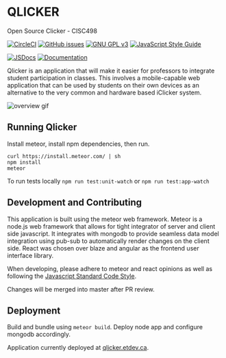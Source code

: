 # QLICKER
Open Source Clicker - CISC498

[![CircleCI](https://circleci.com/gh/etenoch/qlicker/tree/master.svg?style=shield&circle-token=add100d7632954b295a5010c4d904e5b7801d8f5)](https://circleci.com/gh/etenoch/qlicker/tree/master)
[![GitHub issues](https://img.shields.io/github/issues/etenoch/qlicker.svg)](https://github.com/etenoch/qlicker/issues)
[![GNU GPL v3](https://img.shields.io/badge/license-GNU%20GPL%20v3-blue.svg)](https://www.gnu.org/licenses/gpl-3.0.en.html)
[![JavaScript Style Guide](https://img.shields.io/badge/code%20style-standard-brightgreen.svg)](http://standardjs.com/)

[![JSDocs](https://img.shields.io/badge/Documentation-JSDocs-green.svg)](https://rawgit.com/etenoch/qlicker/master/docs/.jsdocs/index.html)
[![Documentation](https://img.shields.io/badge/Documentation-User%20Manual-green.svg)](https://github.com/etenoch/qlicker/tree/master/docs)



Qlicker is an application that will make it easier for professors to integrate student participation in classes. This involves a mobile-capable web application that can be used by students on their own devices as an alternative to the very common and hardware based iClicker system.

![overview gif](docs/images/overview_gif.gif)

## Running Qlicker

Install meteor, install npm dependencies, then run.

```
curl https://install.meteor.com/ | sh 
npm install
meteor
```

To run tests locally
`npm run test:unit-watch` or `npm run test:app-watch`

## Development and Contributing

This application is built using the meteor web framework. Meteor is a node.js web framework that allows for tight integrator of server and client side javascript. It integrates with mongodb to provide seamless data model integration using pub-sub to automatically render changes on the client side. React was chosen over blaze and angular as the frontend user interface library. 

When developing, please adhere to meteor and react opinions as well as following the [Javascript Standard Code Style](http://standardjs.com). 

Changes will be merged into master after PR review.

## Deployment

Build and bundle using `meteor build`. Deploy node app and configure mongodb accordingly.

Application currently deployed at [qlicker.etdev.ca](http://qlicker.etdev.ca).




